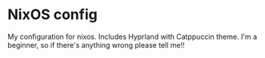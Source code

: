 # NixOS config
My configuration for nixos.
Includes Hyprland with Catppuccin theme.
I'm a beginner, so if there's anything wrong please tell me!!
